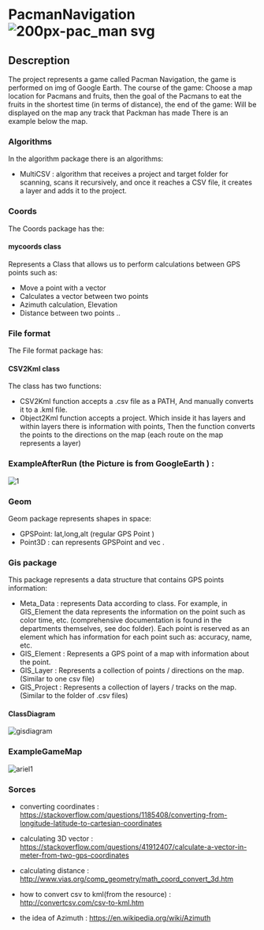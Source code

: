 # PacmanNavigation![200px-pac_man svg](https://user-images.githubusercontent.com/44754325/49365224-e9cd5f00-f6ee-11e8-8a7b-4521bce0280f.png)

## Descreption

The project represents a game called Pacman Navigation, the game is performed on img of Google Earth. The course of the game: Choose a map location for Pacmans and fruits, then the goal of the Pacmans to eat the fruits in the shortest time (in terms of distance), the end of the game:
Will be displayed on the map any track that Packman has made
There is an example below the map.

### Algorithms 
In the algorithm package there is an algorithms:
- MultiCSV : algorithm that receives a project and target folder for scanning, scans it recursively, and once it reaches a CSV file, it creates a layer and adds it to the project.

### Coords 
The Coords package has the:
 #### mycoords class
  Represents a Class that allows us to perform calculations between GPS points such as:
  - Move a point with a vector
  - Calculates a vector between two points
  - Azimuth calculation, Elevation
  - Distance between two points
  ..
 
### File format 
The File format package has:
#### CSV2Kml class
The class has two functions:
- CSV2Kml function accepts a .csv file as a PATH,
And manually converts it to a .kml file.
- Object2Kml function accepts a project. Which inside it has layers and within layers there is information with points,
Then the function converts the points to the directions on the map (each route on the map represents a layer)
### ExampleAfterRun (the Picture is from GoogleEarth ) : 
![1](https://user-images.githubusercontent.com/44754325/49378919-90792600-f716-11e8-9697-6fd1778c0049.png)

### Geom 
Geom package represents shapes in space:
- GPSPoint: lat,long,alt (regular GPS Point ) 
- Point3D : can represents GPSPoint and vec .

### Gis package
This package represents a data structure that contains GPS points information:
- Meta_Data : represents Data according to class.
For example, in GIS_Element the data represents the information on the point such as color time, etc. (comprehensive documentation is found in the departments themselves, see doc folder).
Each point is reserved as an element which has information for each point such as: accuracy, name, etc.
- GIS_Element : Represents a GPS point of a map with information about the point.
- GIS_Layer : Represents a collection of points / directions on the map. (Similar to one csv file)
- GIS_Project : Represents a collection of layers / tracks on the map. (Similar to the folder of .csv files)
 #### ClassDiagram
 ![gisdiagram](https://user-images.githubusercontent.com/44754325/49364562-44fe5200-f6ed-11e8-9ab9-3a45eab38ee7.jpg)
### ExampleGameMap
![ariel1](https://user-images.githubusercontent.com/44754325/49361557-0b294d80-f6e5-11e8-90f0-a871b2571359.png)
### Sorces

 - converting coordinates : https://stackoverflow.com/questions/1185408/converting-from-longitude-latitude-to-cartesian-coordinates  

- calculating 3D vector : https://stackoverflow.com/questions/41912407/calculate-a-vector-in-meter-from-two-gps-coordinates 

 - calculating distance : http://www.vias.org/comp_geometry/math_coord_convert_3d.htm

- how to convert csv to kml(from the resource) : http://convertcsv.com/csv-to-kml.htm 

- the idea of Azimuth : https://en.wikipedia.org/wiki/Azimuth 

